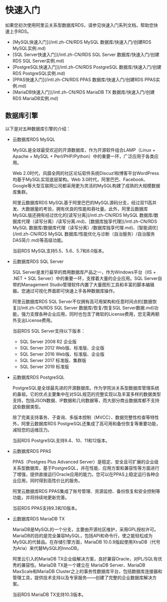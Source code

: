 # 快速入门

如果您初次使用阿里云关系型数据库RDS，请参见快速入门系列文档，帮助您快速上手RDS。

-   [MySQL快速入门](/intl.zh-CN/RDS MySQL 数据库/快速入门/创建RDS MySQL实例.md)
-   [SQL Server快速入门](/intl.zh-CN/RDS SQL Server 数据库/快速入门/创建RDS SQL Server实例.md)
-   [PostgreSQL快速入门](/intl.zh-CN/RDS PostgreSQL 数据库/快速入门/创建RDS PostgreSQL实例.md)
-   [PPAS快速入门](/intl.zh-CN/RDS PPAS 数据库/快速入门/创建RDS PPAS实例.md)
-   [MariaDB快速入门](/intl.zh-CN/RDS MariaDB TX 数据库/快速入门/创建RDS MariaDB实例.md)

## 数据库引擎

以下是对五种数据库引擎的介绍：

-   云数据库RDS MySQL

    MySQL是全球最受欢迎的开源数据库，作为开源软件组合LAMP（Linux + Apache + MySQL + Perl/PHP/Python）中的重要一环，广泛应用于各类应用。

    Web 2.0时代，风靡全网的社区论坛软件系统Discuz!和博客平台WordPress均基于MySQL实现底层架构。Web 3.0时代，阿里巴巴、Facebook、Google等大型互联网公司都采用更为灵活的MySQL构建了成熟的大规模数据库集群。

    阿里云数据库RDS MySQL基于阿里巴巴的MySQL源码分支，经过双11高并发、大数据量的考验，拥有优良的性能和吞吐量。此外，阿里云数据库MySQL版还拥有经过优化的[读写分离](/intl.zh-CN/RDS MySQL 数据库/数据库代理（读写分离）/读写分离.md)、[数据库独享代理](/intl.zh-CN/RDS MySQL 数据库/数据库代理（读写分离）/数据库独享代理.md)、[智能调优](/intl.zh-CN/RDS MySQL 数据库/性能优化与诊断（自治服务）/自治服务DAS简介.md)等高级功能。

    当前RDS MySQL支持5.5、5.6、5.7和8.0版本。

-   云数据库RDS SQL Server

    SQL Server是发行最早的商用数据库产品之一，作为Windows平台（IIS + .NET + SQL Server）中的重要一环，支撑着大量的企业应用。SQL Server自带的Management Studio管理软件内置了大量图形工具和丰富的脚本编辑器。您通过可视化界面即可快速上手各种数据库操作。

    阿里云数据库RDS SQL Server不仅拥有高可用架构和任意时间点的[数据恢复](/intl.zh-CN/RDS SQL Server 数据库/恢复/恢复SQL Server数据.md)功能，强力支撑各种企业应用，同时也包含了微软的License费用，您无需再额外支出License费用。

    当前RDS SQL Server支持以下版本：

    -   SQL Server 2008 R2 企业版
    -   SQL Server 2012 Web版、标准版、企业版
    -   SQL Server 2016 Web版、标准版、企业版
    -   SQL Server 2017 标准版、集群版
    -   SQL Server 2019 标准版
-   云数据库RDS PostgreSQL

    PostgreSQL是全球最先进的开源数据库。作为学院派关系型数据库管理系统的鼻祖，它的优点主要集中在对SQL规范的完整实现以及丰富多样的数据类型支持，包括JSON数据、IP数据和几何数据等，而大部分商业数据库都不支持这些数据类型。

    除了完美支持事务、子查询、多版本控制（MVCC）、数据完整性检查等特性外，阿里云数据库RDS PostgreSQL还集成了高可用和备份恢复等重要功能，减轻您的运维压力。

    当前RDS PostgreSQL支持9.4、10、11和12版本。

-   云数据库RDS PPAS

    PPAS（Postgres Plus Advanced Server）是稳定、安全且可扩展的企业级关系型数据库，基于PostgreSQL，并在性能、应用方案和兼容性等方面进行了增强，提供直接运行Oracle应用的能力。您可以在PPAS上稳定运行各种企业应用，同时得到高性价比的服务。

    阿里云数据库RDS PPAS集成了账号管理、资源监控、备份恢复和安全控制等功能，并将持续地更新完善。

    当前RDS PPAS支持9.3和10版本。

-   云数据库RDS MariaDB TX

    MariaDB是MySQL的一个分支，主要由开源社区维护，采用GPL授权许可。MariaDB的目的是完全兼容MySQL，包括API和命令行，使之能轻松成为MySQL的代替品。在存储引擎方面，MariaDB 10.0.9版起使用XtraDB（代号为Aria）来代替MySQL的InnoDB。

    阿里云引入的MariaDB TX企业级解决方案，良好兼容Oracle，对PL/SQL有优秀的兼容性。MariaDB TX是一个建立在 MariaDB Server、MariaDB MaxScale和MariaDB Cluster之上的事务性数据库平台，包括数据库连接器和管理工具，提供技术支持以及专家服务——创建了完整的企业数据库解决方案。

    当前RDS MariaDB TX支持10.3版本。


